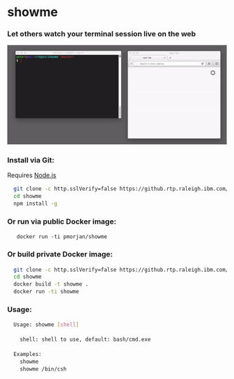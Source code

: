 # showme

### Let others watch your terminal session live on the web

![ScreenShot](showme.gif)


### Install via Git:
Requires [Node.js](https://nodejs.org/)
```sh
  git clone -c http.sslVerify=false https://github.rtp.raleigh.ibm.com/PEMORJAN-de/showme.git
  cd showme
  npm install -g
```

### Or run via public Docker image:
```
   docker run -ti pmorjan/showme
```

### Or build private Docker image:
```sh
  git clone -c http.sslVerify=false https://github.rtp.raleigh.ibm.com/PEMORJAN-de/showme.git
  cd showme
  docker build -t showme .
  docker run -ti showme
```

### Usage:
```sh
  Usage: showme [shell]

    shell: shell to use, default: bash/cmd.exe

  Examples:
    showme
    showme /bin/csh
```
